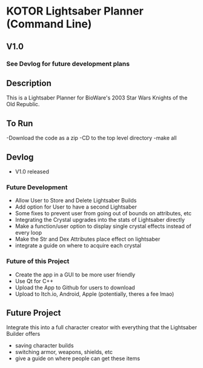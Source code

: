 # KOTOR Lightsaber Planner (Command Line)
## V1.0
### See Devlog for future development plans

## Description
This is a Lightsaber Planner for BioWare's 2003 Star Wars Knights of the Old Republic.


## To Run
-Download the code as a zip
-CD to the top level directory
-make all

## Devlog
- V1.0 released

### Future Development
- Allow User to Store and Delete Lightsaber Builds
- Add option for User to have a second Lightsaber
- Some fixes to prevent user from going out of bounds on attributes, etc
- Integrating the Crystal upgrades into the stats of Lightsaber directly
- Make a function/user option to display single crystal effects instead of every loop
- Make the Str and Dex Attributes place effect on lightsaber
- integrate a guide on where to acquire each crystal

### Future of this Project
- Create the app in a GUI to be more user friendly
- Use Qt for C++
- Upload the App to Github for users to download
- Upload to Itch.io, Android, Apple (potentially, theres a fee lmao)

## Future Project
Integrate this into a full character creator with everything that the Lightsaber Builder offers
- saving character builds
- switching armor, weapons, shields, etc
- give a guide on where people can get these items
